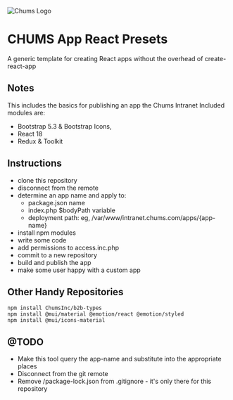 ![Chums Logo](https://intranet.chums.com/images/chums/chums-badge-120x120.png)

# CHUMS App React Presets
A generic template for creating React apps without the overhead of create-react-app

## Notes
This includes the basics for publishing an app the Chums Intranet
Included modules are:
* Bootstrap 5.3 & Bootstrap Icons, 
* React 18
* Redux & Toolkit

## Instructions
* clone this repository
* disconnect from the remote
* determine an app name and apply to:
  * package.json name 
  * index.php $bodyPath variable 
  * deployment path: eg, /var/www/intranet.chums.com/apps/{app-name}
* install npm modules
* write some code
* add permissions to access.inc.php
* commit to a new repository
* build and publish the app
* make some user happy with a custom app

## Other Handy Repositories
```
npm install ChumsInc/b2b-types
npm install @mui/material @emotion/react @emotion/styled
npm install @mui/icons-material
```

## @TODO
* Make this tool query the app-name and substitute into the appropriate places
* Disconnect from the git remote
* Remove /package-lock.json from .gitignore - it's only there for this repository

